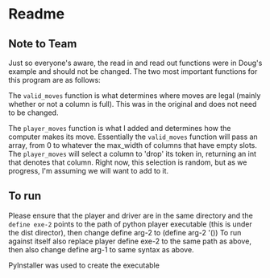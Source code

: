 # Readme

## Note to Team
Just so everyone's aware, the read in and read out functions were in Doug's example and should not be changed. The two most important functions for this program are as follows:

The `valid_moves` function is what determines where moves are legal (mainly whether or not a column is full). This was in the original and does not need to be changed. 

The `player_moves` function is what I added and determines how the computer makes its move. Essentially the `valid_moves` function will pass an array, from 0 to whatever the max_width of columns that have empty slots. The `player_moves` will select a column to 'drop' its token in, returning an int that denotes that column. Right now, this selection is random, but as we progress, I'm assuming we will want to add to it.

## To run
Please ensure that the player and driver are in the same directory and the `define exe-2` points to the path of python player executable (this is under the dist director), then change define arg-2 to (define arg-2 '()) 
To run against itself also replace player define exe-2 to the same path as above, then also change define arg-1 to same syntax as above.

PyInstaller was used to create the executable
